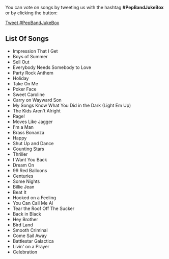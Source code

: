 You can vote on songs by tweeting us with the hashtag __#PepBandJukeBox__ or by clicking the button:

<a class="twitter-hashtag-button"
  href="https://twitter.com/intent/tweet?button_hashtag=PepBandJukeBox">
Tweet #PepBandJukeBox</a>

## List Of Songs
* Impression That I Get
* Boys of Summer
* Sell Out
* Everybody Needs Somebody to Love
* Party Rock Anthem
* Holiday
* Take On Me
* Poker Face
* Sweet Caroline
* Carry on Wayward Son
* My Songs Know What You Did in the Dark (Light Em Up)
* The Kids Aren't Alright
* Rage!
* Moves Like Jagger
* I'm a Man
* Brass Bonanza
* Happy
* Shut Up and Dance
* Counting Stars
* Thriller
* I Want You Back
* Dream On
* 99 Red Balloons
* Centuries
* Some Nights
* Billie Jean
* Beat It
* Hooked on a Feeling
* You Can Call Me Al
* Tear the Roof Off The Sucker
* Back in Black
* Hey Brother
* Bird Land
* Smooth Criminal
* Come Sail Away
* Battlestar Galactica
* Livin' on a Prayer
* Celebration
